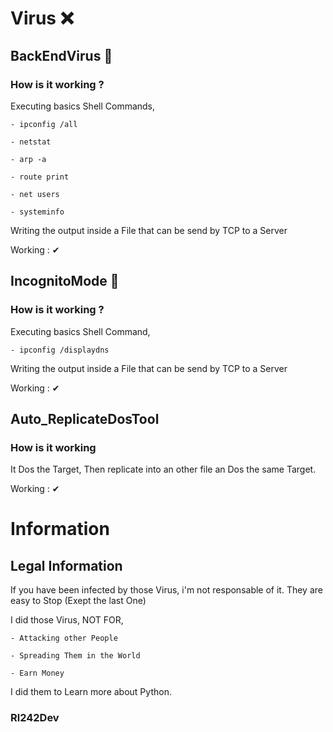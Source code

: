 # Virus ❌

## BackEndVirus 📩

### How is it working ?
  Executing basics Shell Commands,
  
    - ipconfig /all
    
    - netstat
    
    - arp -a
    
    - route print 
    
    - net users
    
    - systeminfo
    
  Writing the output inside a File that can be send by TCP to a Server
  
  Working : ✔
  
## IncognitoMode 👀

### How is it working ?
  Executing basics Shell Command,
    
    - ipconfig /displaydns
    
  Writing the output inside a File that can be send by TCP to a Server
  
  Working : ✔
  
## Auto_ReplicateDosTool

### How is it working
  It Dos the Target, Then replicate into an other file an Dos the same Target.
  
  Working : ✔
  
# Information

## Legal Information

If you have been infected by those Virus, i'm not responsable of it.
They are easy to Stop (Exept the last One)

  I did those Virus, NOT FOR, 
  
    - Attacking other People

    - Spreading Them in the World
    
    - Earn Money
    
 I did them to Learn more about Python.
 
  ### Rl242Dev


  
